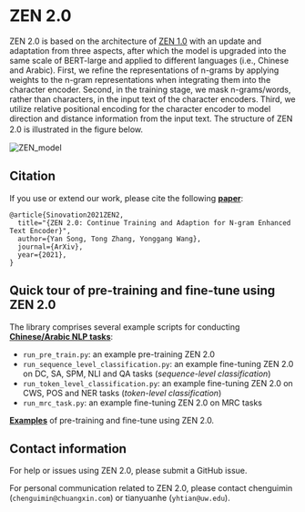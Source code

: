 # ZEN 2.0

ZEN 2.0 is based on the architecture of [ZEN 1.0](https://github.com/sinovation/ZEN) with an update and adaptation from three aspects, after which the model is upgraded into the same scale of BERT-large and applied to different languages (i.e., Chinese and Arabic).   First,  we  refine  the  representations  of n-grams by applying weights to the n-gram representations when integrating them into the character encoder.  Second, in the training stage, we mask n-grams/words, rather than characters, in the input text of the character encoders.  Third, we utilize relative positional encoding for the character encoder to model direction and distance information from the input text.  The structure of ZEN 2.0 is illustrated in the figure below.
　

![ZEN_model](http://zen.chuangxin.com/front/assets/zen2.jpeg)

## Citation

If you use or extend our work, please cite the following [**paper**](https://arxiv.org/abs/1911.00720):
```
@article{Sinovation2021ZEN2,
  title="{ZEN 2.0: Continue Training and Adaption for N-gram Enhanced Text Encoder}",
  author={Yan Song, Tong Zhang, Yonggang Wang},
  journal={ArXiv},
  year={2021},
}
```

## Quick tour of pre-training and fine-tune using ZEN 2.0

The library comprises several example scripts for conducting [**Chinese/Arabic NLP tasks**](/datasets):

- `run_pre_train.py`: an example pre-training ZEN 2.0
- `run_sequence_level_classification.py`: an example fine-tuning ZEN 2.0 on DC, SA, SPM, NLI and QA tasks (*sequence-level classification*)
- `run_token_level_classification.py`: an example fine-tuning ZEN 2.0 on CWS, POS and NER tasks (*token-level classification*)
- `run_mrc_task.py`: an example fine-tuning ZEN 2.0 on MRC tasks

[**Examples**](/examples) of pre-training and fine-tune using ZEN 2.0.


## Contact information

For help or issues using ZEN 2.0, please submit a GitHub issue.

For personal communication related to ZEN 2.0, please contact chenguimin (`chenguimin@chuangxin.com`) or tianyuanhe (`yhtian@uw.edu`).

